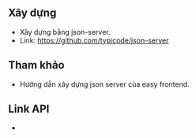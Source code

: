 ﻿## Xây dựng
 - Xây dựng bằng json-server.
 - Link: https://github.com/typicode/json-server
## Tham khảo
- Hướng dẫn xây dựng json server của easy frontend.
## Link API
- 
